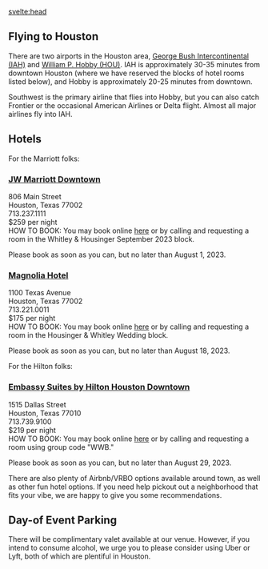 <script>
  import { pageTitle } from '~/utils/pageTitle'
</script>

<!-- HEAD -->
<svelte:head>
  <title>{pageTitle('Travel & Accomodations')}</title>
  <meta name="description" content="Everything our out-of-town friends will need to best enjoy their Houston stay!" />
</svelte:head>

## Flying to Houston
There are two airports in the Houston area, [George Bush Intercontinental (IAH)](https://goo.gl/maps/gJmsofuFmtiLf3fQ6) and [William P. Hobby (HOU)](https://goo.gl/maps/ZENw2R4jjR2qCada8). IAH is approximately 30-35 minutes from downtown Houston (where we have reserved the blocks of hotel rooms listed below), and Hobby is approximately 20-25 minutes from downtown.
 
Southwest is the primary airline that flies into Hobby, but you can also catch Frontier or the occasional American Airlines or Delta flight. Almost all major airlines fly into IAH.

## Hotels

For the Marriott folks:

### [JW Marriott Downtown](https://www.marriott.com/en-us/hotels/houdj-jw-marriott-houston-downtown/overview/)
806 Main Street  
Houston, Texas 77002  
713.237.1111  
$259 per night  
HOW TO BOOK: You may book online [here](https://www.marriott.com/events/start.mi?id=1675203407578&key=GRP) or by calling and requesting a room in the Whitley & Housinger September 2023 block. 

Please book as soon as you can, but no later than August 1, 2023.

### [Magnolia Hotel](https://www.marriott.com/en-us/hotels/houmg-magnolia-hotel-houston-a-tribute-portfolio-hotel/overview/)  
1100 Texas Avenue   
Houston, Texas 77002  
713.221.0011  
$175 per night  
HOW TO BOOK: You may book online [here](https://www.marriott.com/events/start.mi?id=1677007028502&key=GRP) or by calling and requesting a room in the Housinger & Whitley Wedding block.  

Please book as soon as you can, but no later than August 18, 2023.  

For the Hilton folks:

### [Embassy Suites by Hilton Houston Downtown](https://www.hilton.com/en/hotels/houdnes-embassy-suites-houston-downtown/)  
1515 Dallas Street  
Houston, Texas 77010  
713.739.9100  
$219 per night  
HOW TO BOOK: You may book online [here](https://www.hilton.com/en/attend-my-event/thewhitleywedding2023/) or by calling and requesting a room using group code "WWB."  

Please book as soon as you can, but no later than August 29, 2023.  

There are also plenty of Airbnb/VRBO options available around town, as well as other fun hotel options. If you need help pickout out a neighborhood that fits your vibe, we are happy to give you some recommendations.  
 
## Day-of Event Parking
There will be complimentary valet available at our venue. However, if you intend to consume alcohol, we urge you to please consider using Uber or Lyft, both of which are plentiful in Houston.
